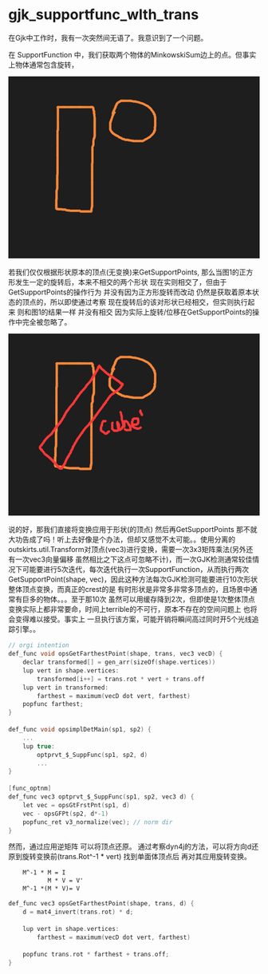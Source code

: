 # gjk_supportfunc_wIth_trans

在Gjk中工作时，我有一次突然间无语了。我意识到了一个问题。

在 SupportFunction 中，我们获取两个物体的MinkowskiSum边上的点。但事实上物体通常包含旋转，

![fig1](figure1.png)

若我们仅仅根据形状原本的顶点(无变换)来GetSupportPoints, 那么当图1的正方形发生一定的旋转后，本来不相交的两个形状 现在实则相交了，但由于GetSupportPoints的操作行为 并没有因为正方形旋转而改动 仍然是获取着原本状态的顶点的，所以即使通过考察 现在旋转后的该对形状已经相交，但实则执行起来 则和图1的结果一样 并没有相交 因为实际上旋转/位移在GetSupportPoints的操作中完全被忽略了。

![fig2](figure2.png)

说的好，那我们直接将变换应用于形状(的顶点) 然后再GetSupportPoints 那不就大功告成了吗！听上去好像是个办法，但却又感觉不太可能。。使用分离的outskirts.util.Transform对顶点(vec3)进行变换，需要一次3x3矩阵乘法(另外还有一次vec3向量偏移 虽然相比之下这点可忽略不计)，而一次GJK检测通常较佳情况下可能要进行5次迭代，每次迭代执行一次SupportFunction，从而执行两次GetSupportPoint(shape, vec)，因此这种方法每次GJK检测可能要进行10次形状整体顶点变换，而真正的crest的是 有时形状是非常多非常多顶点的，且场景中通常有巨多的物体。。。至于那10次 虽然可以用缓存降到2次，但即使是1次整体顶点变换实际上都非常要命，时间上terrible的不可行，原本不存在的空间问题上 也将会变得难以接受。事实上 一旦执行该方案，可能开销将瞬间高过同时开5个光线追踪引擎。。

```c
// orgi intention
def_func void opsGetFarthestPoint(shape, trans, vec3 vecD) {
    declar transformed[] = gen_arr(sizeOf(shape.vertices))
    lup vert in shape.vertices:
        transformed[i++] = trans.rot * vert + trans.off
    lup vert in transformed:
        farthest = maximum(vecD dot vert, farthest)
    popfunc farthest;
}

def_func void opsimplDetMain(sp1, sp2) {
    ...
    lup true:
        optprvt_$_SuppFunc(sp1, sp2, d)
        ...
}

[func_optnm]
def_func vec3 optprvt_$_SuppFunc(sp1, sp2, vec3 d) {
    let vec = opsGtFrstPnt(sp1, d)
    vec - opsGFPt(sp2, d*-1)
    popfunc_ret v3_normalize(vec); // norm dir
}
```


然而，通过应用逆矩阵 可以将顶点还原。
通过考察dyn4j的方法，可以将方向d还原到旋转变换前(trans.Rot^-1 * vert) 找到单面体顶点后 再对其应用旋转变换。

```
    M^-1 * M = I
           M * V = V'
    M^-1 *(M * V)= V
```

```c
def_func vec3 opsGetFarthestPoint(shape, trans, d) {
    d = mat4_invert(trans.rot) * d;
    
    lup vert in shape.vertices:
        farthest = maximum(vecD dot vert, farthest)
    
    popfunc trans.rot * farthest + trans.off;
}
```

